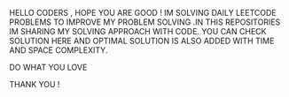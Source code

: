 HELLO  CODERS  , HOPE YOU ARE GOOD ! IM SOLVING DAILY LEETCODE PROBLEMS TO IMPROVE MY PROBLEM SOLVING .IN THIS REPOSITORIES IM SHARING MY SOLVING APPROACH WITH CODE. YOU CAN CHECK SOLUTION HERE AND OPTIMAL SOLUTION IS ALSO ADDED WITH TIME AND SPACE COMPLEXITY. 

DO WHAT YOU LOVE 

THANK YOU !
